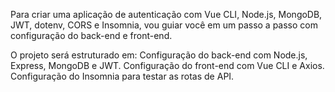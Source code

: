 Para criar uma aplicação de autenticação com Vue CLI, Node.js, MongoDB, JWT, dotenv, CORS e Insomnia, vou guiar você em um passo a passo com configuração do back-end e front-end.

O projeto será estruturado em:
Configuração do back-end com Node.js, Express, MongoDB e JWT.
Configuração do front-end com Vue CLI e Axios.
Configuração do Insomnia para testar as rotas de API.







  
